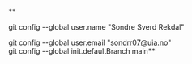 **

git config --global user.name "Sondre Sverd Rekdal"

git config --global user.email "sondrr07@uia.no"  
git config --global init.defaultBranch main**
